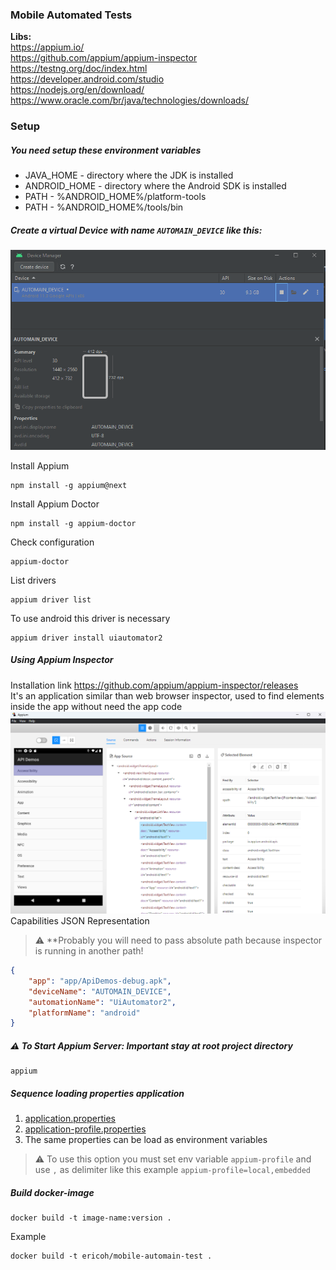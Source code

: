 ### Mobile Automated Tests

<b>Libs:</b>  
https://appium.io/  
https://github.com/appium/appium-inspector  
https://testng.org/doc/index.html  
https://developer.android.com/studio  
https://nodejs.org/en/download/  
https://www.oracle.com/br/java/technologies/downloads/

### Setup

##### You need setup these environment variables
<ul>
    <li>JAVA_HOME - directory where the JDK is installed</li>
    <li>ANDROID_HOME - directory where the Android SDK is installed</li>
    <li>PATH - %ANDROID_HOME%/platform-tools</li>
    <li>PATH - %ANDROID_HOME%/tools/bin</li>
</ul>

##### Create a virtual Device with name `AUTOMAIN_DEVICE` like this:
<img src="./resource/virtual-device.png">

Install Appium
```shell
npm install -g appium@next
```

Install Appium Doctor
```shell
npm install -g appium-doctor
```

Check configuration
```shell
appium-doctor
```

List drivers
```shell
appium driver list
```

To use android this driver is necessary
```shell
appium driver install uiautomator2
```

##### Using Appium Inspector
Installation link https://github.com/appium/appium-inspector/releases  
It's an application similar than web browser inspector, used to find elements inside the app without need the app code  
<img src="./resource/inspector.png"/>  
Capabilities JSON Representation
> :warning: **Probably you will need to pass absolute path because inspector is running in another path!
```json
{
    "app": "app/ApiDemos-debug.apk",
    "deviceName": "AUTOMAIN_DEVICE",
    "automationName": "UiAutomator2",
    "platformName": "android"
}
```

##### :warning: To Start Appium Server: Important stay at root project directory
```shell
appium
```

##### Sequence loading properties application
1. [application.properties](./src/main/resources/application.properties)
2. [application-profile.properties](./src/main/resources/application-local.properties)
3. The same properties can be load as environment variables

> :warning: To use this option you must set env variable `appium-profile` and use `,` as delimiter like this example `appium-profile=local,embedded`

##### Build docker-image
```shell
docker build -t image-name:version .
```
Example
```shell
docker build -t ericoh/mobile-automain-test .
```